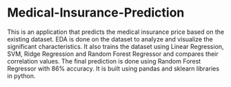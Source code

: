 # Medical-Insurance-Prediction
This is an application that predicts the medical insurance price based on the existing dataset. EDA is done on the dataset  to analyze and visualize the significant characteristics. It also trains the dataset using Linear Regression, SVM, Ridge Regression and Random Forest Regressor and compares their correlation values. The final prediction is done using Random Forest Regressor with 86% accuracy. It is built using  pandas and sklearn libraries in python.
